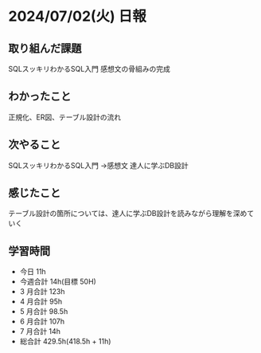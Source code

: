 # 2024/07/02(火) 日報

## 取り組んだ課題
SQLスッキリわかるSQL入門
感想文の骨組みの完成

## わかったこと
正規化、ER図、テーブル設計の流れ

## 次やること
SQLスッキリわかるSQL入門 →感想文
達人に学ぶDB設計

## 感じたこと
テーブル設計の箇所については、達人に学ぶDB設計を読みながら理解を深めていく

## 学習時間

- 今日 11h
- 今週合計 14h(目標 50H)
- 3 月合計 123h
- 4 月合計 95h
- 5 月合計 98.5h
- 6 月合計 107h
- 7 月合計 14h
- 総合計 429.5h(418.5h + 11h)
